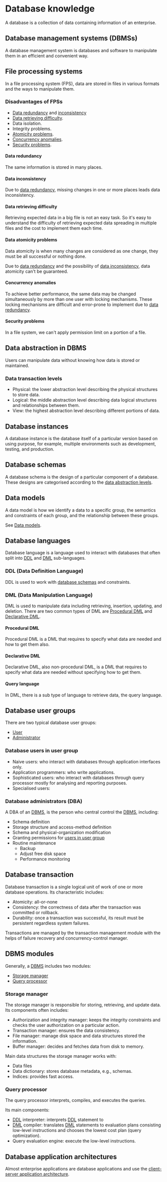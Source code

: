 # Database knowledge

A database is a collection of data containing information of an enterprise.

## Database management systems (DBMSs)

A database management system is databases and software to manipulate them in an efficient and convenient way.

## File processing systems

In a file processing system (FPS), data are stored in files in various formats and the ways to manipulate them.

### Disadvantages of FPSs

- [Data redundancy](#data-redundancy) and [inconsistency](#data-inconsistency)
- [Data retrieving difficulty](#data-retrieving-difficulty).
- Data isolation.
- Integrity problems.
- [Atomicity problems](#data-atomicity-problems).
- [Concurrency anomalies](#concurrency-anomalies).
- [Security problems](#security-problems).

#### Data redundancy

The same information is stored in many places.

#### Data inconsistency

Due to [data redundancy](#data-redundancy), missing changes in one or more places leads data inconsistency.

#### Data retrieving difficulty

Retrieving expected data in a big file is not an easy task. So it's easy to understand the difficulty of
retrieving expected data spreading in multiple files and the cost to implement them each time.

#### Data atomicity problems

Data atomicity is when many changes are considered as one change, they must be all successful or nothing done.

Due to [data redundancy](#data-redundancy) and the possibility of [data inconsistency](#data-inconsistency), data
atomicity can't be guaranteed.

#### Concurrency anomalies

To achieve better performance, the same data may be changed simultaneously by more than one user with locking
mechanisms. These locking mechanisms are difficult and error-prone to implement due
to [data redundancy](#data-redundancy).

#### Security problems

In a file system, we can't apply permission limit on a portion of a file.

## Data abstraction in DBMS

Users can manipulate data without knowing how data is stored or maintained.

### Data transaction levels

- Physical: the lower abstraction level describing the physical structures to store data.
- Logical: the middle abstraction level describing data logical structures and relationships between them.
- View: the highest abstraction level describing different portions of data.

## Database instances

A database instance is the database itself of a particular version based on using purpose, for example, multiple
environments such as development, testing, and production.

## Database schemas

A database schema is the design of a particular component of a database. These designs are categorised
according to the [data abstraction levels](#data-transaction-levels).

## Data models

A data model is how we identify a data to a specific group, the semantics and constraints of each group, and the
relationship between these groups.

See [Data models](data-model/README.md).

## Database languages

Database language is a language used to interact with databases that often split
into [DDL](#ddl-data-definition-language) and [DML](#dml-data-manipulation-language) sub-languages.

### DDL (Data Definition Language)

DDL is used to work with [database schemas](#database-schemas) and constraints.

### DML (Data Manipulation Language)

DML is used to manipulate data including retrieving, insertion, updating, and deletion. There are two common types of
DML are [Procedural DML](#procedural-dml) and [Declarative DML](#declarative-dml).

#### Procedural DML

Procedural DML is a DML that requires to specify what data are needed and how to get them also.

#### Declarative DML

Declarative DML, also non-procedural DML, is a DML that requires to specify what data are needed without specifying how
to get them.

#### Query language

In DML, there is a sub type of language to retrieve data, the query language.

## Database user groups

There are two typical database user groups:

- [User](#database-users-in-user-group)
- [Administrator](#database-administrators-dba)

### Database users in user group

- Naive users: who interact with databases through application interfaces only.
- Application programmers: who write applications.
- Sophisticated users: who interact with databases through query processor mostly for analysing and reporting purposes.
- Specialised users:

### Database administrators (DBA)

A DBA of an [DBMS](#database-management-systems-dbmss), is the person who central control
the [DBMS](#database-management-systems-dbmss), including:

- Schema definition
- Storage structure and access-method definition
- Schema and physical-organization modification
- Granting permissions for [users in user group](#database-users-in-user-group)
- Routine maintenance
    - Backup
    - Adjust free disk space
    - Performance monitoring

## Database transaction

Database transaction is a single logical unit of work of one or more database operations. Its characteristic includes:

- Atomicity: all-or-none
- Consistency: the correctness of data after the transaction was committed or rollback.
- Durability: once a transaction was successful, its result must be persistent regardless system failures.

Transactions are managed by the transaction management module with the helps of failure recovery and
concurrency-control manager.

## DBMS modules

Generally, a [DBMS](#database-management-systems-dbmss) includes two modules:

- [Storage manager](#storage-manager)
- [Query processor](#query-processor)

### Storage manager

The storage manager is responsible for storing, retrieving, and update data. Its components often includes:

- Authorization and integrity manager: keeps the integrity constraints and checks the user authorization on a particular
  action.
- Transaction manager: ensures the data consistency.
- File manager: manage disk space and data structures stored the information.
- Buffer manager: decides and fetches data from disk to memory.

Main data structures the storage manager works with:

- Data files
- Data dictionary: stores database metadata, e.g., schemas.
- Indices: provides fast access.

### Query processor

The query processor interprets, compiles, and executes the queries.

Its main components:

- [DDL](#ddl-data-definition-language) interpreter: interprets [DDL](#ddl-data-definition-language) statement to 
- [DML](#dml-data-manipulation-language) compiler: translates [DML](#dml-data-manipulation-language) statements to evaluation plans consisting low-level instructions and chooses the lowest
  cost plan (query optimization).
- Query evaluation engine: execute the low-level instructions.

## Database application architectures

Almost enterprise applications are database applications and use the [client-server application architecture](https://github.com/nghianguyentek/software-architecture/blob/main/client-server.md).



